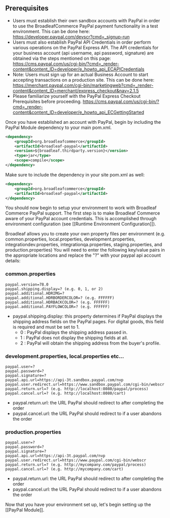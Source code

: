 ## Prerequisites

- Users must establish their own sandbox accounts with PayPal in order to use the BroadleafCommerce PayPal payment functionality in a test environment. This can be done here: https://developer.paypal.com/devscr?cmd=_signup-run
- Users must also establish PayPal API Credentials in order perform various operations on the PayPal Express API. The API credentials for your business account (api username, api password, signature) are obtained via the steps mentioned on this page: https://cms.paypal.com/us/cgi-bin/?cmd=_render-content&content_ID=developer/e_howto_api_ECAPICredentials
- Note: Users must sign up for an actual Business Account to start accepting transactions on a production site. This can be done here: https://merchant.paypal.com/cgi-bin/marketingweb?cmd=_render-content&content_ID=merchant/express_checkout&nav=2.1.5
- Please familiarize yourself with the PayPal Express Checkout Prerequisites before proceeding. https://cms.paypal.com/us/cgi-bin/?cmd=_render-content&content_ID=developer/e_howto_api_ECGettingStarted

Once you have established an account with PayPal, begin by including the PayPal Module dependency to your main pom.xml.

```xml
<dependency>
    <groupId>org.broadleafcommerce</groupId>
    <artifactId>broadleaf-paypal</artifactId>
    <version>${broadleaf.thirdparty.version}</version>
    <type>jar</type>
    <scope>compile</scope>
</dependency>
```

Make sure to include the dependency in your site pom.xml as well:

```xml
<dependency>
    <groupId>org.broadleafcommerce</groupId>
    <artifactId>broadleaf-paypal</artifactId>
</dependency>
```

You should now begin to setup your environment to work with Broadleaf Commerce PayPal support. The first step is to make Broadleaf Commerce aware of your PayPal account credentials. This is accomplished through environment configuration (see [[Runtime Environment Configuration]]).

Broadleaf allows you to create your own property files per environment (e.g. common.properties, local.properties, development.properties, integrationdev.properties, integrationqa.properties, staging.properties, and production.properties) 
You will need to enter the following key/value pairs in the appropriate locations and replace the "?" with your paypal api account details:

### common.properties
    paypal.version=78.0
    paypal.shipping.display=? (e.g. 0, 1, or 2)
    paypal.additional.HDRIMG=?
    paypal.additional.HDRBORDERCOLOR=? (e.g. FFFFFF)
    paypal.additional.HDRBACKCOLOR=? (e.g. FFFFFF)
    paypal.additional.PAYFLOWCOLOR=? (e.g. FFFFFF)

- paypal.shipping.display: this property determines if PayPal displays the shipping address fields on the PayPal pages. For digital goods, this field is required and must be set to 1.
    - 0 : PayPal displays the shipping address passed in.
    - 1 : PayPal does not display the shipping fields at all.
    - 2 : PayPal will obtain the shipping address from the buyer's profile.
    
### development.properties, local.properties etc...
    paypal.user=?
    paypal.password=?
    paypal.signature=?
    paypal.api.url=https://api-3t.sandbox.paypal.com/nvp
    paypal.user.redirect.url=https://www.sandbox.paypal.com/cgi-bin/webscr
    paypal.return.url=? (e.g. http://localhost:8080/paypal/process)
    paypal.cancel.url=? (e.g. http://localhost:8080/cart)

- paypal.return.url: the URL PayPal should redirect to after completing the order
- paypal.cancel.url: the URL PayPal should redirect to if a user abandons the order

### production.properties
    paypal.user=?
    paypal.password=?
    paypal.signature=?
    paypal.api.url=https://api-3t.paypal.com/nvp
    paypal.user.redirect.url=https://www.paypal.com/cgi-bin/webscr
    paypal.return.url=? (e.g. http://mycompany.com/paypal/process)
    paypal.cancel.url=? (e.g. http://mycompany.com/cart)

- paypal.return.url: the URL PayPal should redirect to after completing the order
- paypal.cancel.url: the URL PayPal should redirect to if a user abandons the order

Now that you have your environment set up, let's begin setting up the [[PayPal Module]].
